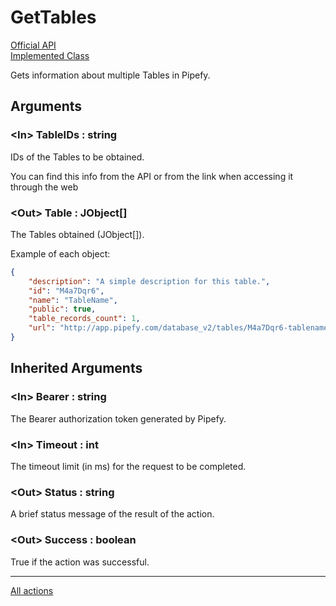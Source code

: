 # GetTables

[Official API](https://api-docs.pipefy.com/reference/queries/#table)  
[Implemented Class](../Capgemini.Pipefy/Table/GetTables.cs)

Gets information about multiple Tables in Pipefy.

## Arguments

### &lt;In&gt; TableIDs : string

IDs of the Tables to be obtained.

You can find this info from the API or from the link when accessing it through the web

### &lt;Out&gt; Table : JObject[]

The Tables obtained (JObject[]).

Example of each object:

```json
{
    "description": "A simple description for this table.",
    "id": "M4a7Dqr6",
    "name": "TableName",
    "public": true,
    "table_records_count": 1,
    "url": "http://app.pipefy.com/database_v2/tables/M4a7Dqr6-tablename"
}
```

## Inherited Arguments

### &lt;In&gt; Bearer : string

The Bearer authorization token generated by Pipefy.

### &lt;In&gt; Timeout : int

The timeout limit (in ms) for the request to be completed.

### &lt;Out&gt; Status : string

A brief status message of the result of the action.

### &lt;Out&gt; Success : boolean

True if the action was successful.

---

[All actions](../README.md)